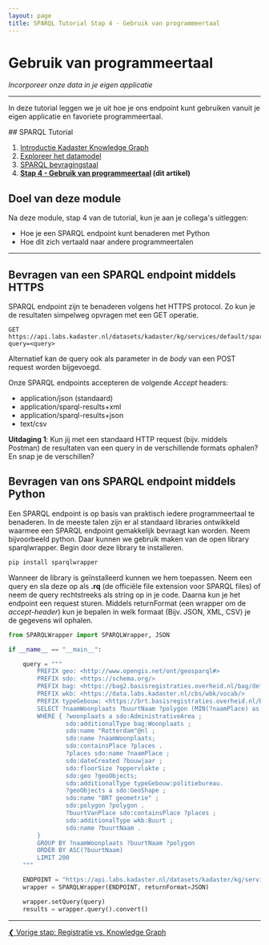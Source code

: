 ```yaml
---
layout: page
title: SPARQL Tutorial Stap 4 - Gebruik van programmeertaal
---
```


# Gebruik van programmeertaal

*Incorporeer onze data in je eigen applicatie*

***

In deze tutorial leggen we je uit hoe je ons endpoint kunt gebruiken vanuit je eigen applicatie en favoriete programmeertaal.

<div class="textbox" markdown="1">
## SPARQL Tutorial

1. [Introductie Kadaster Knowledge Graph](/developer/sparql/tutorial/0-Introductie)
2. [Exploreer het datamodel](/developer/sparql/tutorial/1-Exploreer-het-datamodel)
3. [SPARQL bevragingstaal](/developer/sparql/tutorial/2-SPARQL)
4. **[Stap 4 - Gebruik van programmeertaal](/developer/sparql/tutorial/4-Gebruik-eigen-programmeertaal) (dit artikel)**

</div>

## Doel van deze module

Na deze module, stap 4 van de tutorial, kun je aan je collega's uitleggen:

- Hoe je een SPARQL endpoint kunt benaderen met Python
- Hoe dit zich vertaald naar andere programmeertalen

***

## Bevragen van een SPARQL endpoint middels HTTPS

SPARQL endpoint zijn te benaderen volgens het HTTPS protocol. Zo kun je de resultaten simpelweg opvragen met een GET operatie.

``` http
GET https://api.labs.kadaster.nl/datasets/kadaster/kg/services/default/sparql?query=<query>
```

Alternatief kan de query ook als parameter in de *body* van een POST request worden bijgevoegd.

Onze SPARQL endpoints accepteren de volgende *Accept* headers:

- application/json (standaard)
- application/sparql-results+xml
- application/sparql-results+json
- text/csv

<div class="textbox" markdown="2">
    <b>Uitdaging 1</b>: Kun jij met een standaard HTTP request (bijv. middels Postman) de resultaten van een query in de verschillende formats ophalen? En snap je de verschillen?
</div>

## Bevragen van ons SPARQL endpoint middels Python

Een SPARQL endpoint is op basis van praktisch iedere programmeertaal te benaderen. In de meeste talen zijn er al standaard libraries ontwikkeld waarmee een SPARQL endpoint gemakkelijk bevraagt kan worden. Neem bijvoorbeeld python. Daar kunnen we gebruik maken van de open library sparqlwrapper. Begin door deze library te installeren.

``` ps
pip install sparqlwrapper
```

Wanneer de library is geïnstalleerd kunnen we hem toepassen. Neem een query en sla deze op als **.rq** (de officiële file extension voor SPARQL files) of neem de query rechtstreeks als string op in je code. Daarna kun je het endpoint een request sturen. Middels returnFormat (een wrapper om de *accept-header*) kun je bepalen in welk formaat (Bijv. JSON, XML, CSV) je de gegevens wil ophalen.

``` python
from SPARQLWrapper import SPARQLWrapper, JSON

if __name__ == "__main__":

    query = """
        PREFIX geo: <http://www.opengis.net/ont/geosparql#>
        PREFIX sdo: <https://schema.org/>
        PREFIX bag: <https://bag2.basisregistraties.overheid.nl/bag/def/>
        PREFIX wkb: <https://data.labs.kadaster.nl/cbs/wbk/vocab/>
        PREFIX typeGebouw: <https://brt.basisregistraties.overheid.nl/brt/id/typeGebouw/>
        SELECT ?naamWoonplaats ?buurtNaam ?polygon (MIN(?naamPlace) as ?adres)  (SUM(?oppervlakte) as ?totaleOppervlakte)
        WHERE { ?woonplaats a sdo:AdministrativeArea ;
                sdo:additionalType bag:Woonplaats ;
                sdo:name "Rotterdam"@nl ;
                sdo:name ?naamWoonplaats;
                sdo:containsPlace ?places .
                ?places sdo:name ?naamPlace ;
                sdo:dateCreated ?bouwjaar ;
                sdo:floorSize ?oppervlakte ;
                sdo:geo ?geoObjects;
                sdo:additionalType typeGebouw:politiebureau.
                ?geoObjects a sdo:GeoShape ;
                sdo:name "BRT geometrie" ;
                sdo:polygon ?polygon .
                ?buurtVanPlace sdo:containsPlace ?places ;
                sdo:additionalType wkb:Buurt ;
                sdo:name ?buurtNaam .
        }
        GROUP BY ?naamWoonplaats ?buurtNaam ?polygon
        ORDER BY ASC(?buurtNaam)
        LIMIT 200
    """

    ENDPOINT = "https://api.labs.kadaster.nl/datasets/kadaster/kg/services/default/sparql"
    wrapper = SPARQLWrapper(ENDPOINT, returnFormat=JSON)

    wrapper.setQuery(query)
    results = wrapper.query().convert()
```

***

<div style="text-align: left">
    <a href="/developer/sparql/tutorial/3-Registratie-vs-Knowledge-Graph">
        &#10094; Vorige stap: Registratie vs. Knowledge Graph
    </a>
</div>
